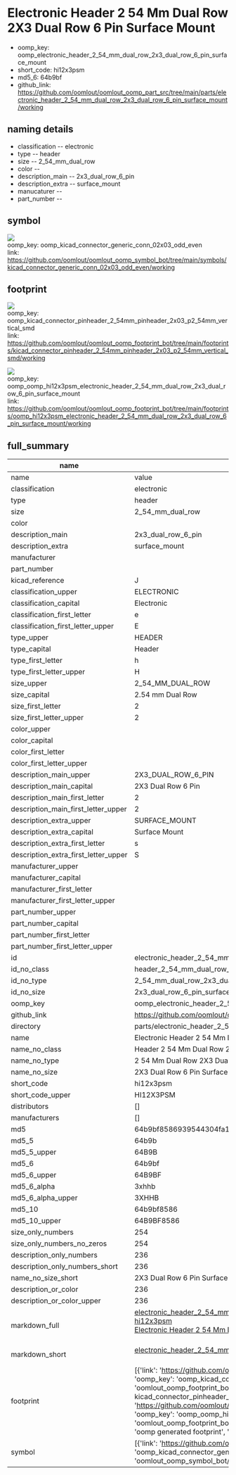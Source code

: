 # Electronic Header 2 54 Mm Dual Row 2X3 Dual Row 6 Pin Surface Mount

  
* oomp_key: oomp_electronic_header_2_54_mm_dual_row_2x3_dual_row_6_pin_surface_mount 
* short_code: hi12x3psm
* md5_6: 64b9bf  
* github_link: https://github.com/oomlout/oomlout_oomp_part_src/tree/main/parts/electronic_header_2_54_mm_dual_row_2x3_dual_row_6_pin_surface_mount/working  
## naming details
* classification -- electronic
* type -- header
* size -- 2_54_mm_dual_row
* color -- 
* description_main -- 2x3_dual_row_6_pin
* description_extra -- surface_mount
* manucaturer -- 
* part_number -- 



## symbol

![](symbol/{index}/working/working_600.png)  
oomp_key: oomp_kicad_connector_generic_conn_02x03_odd_even  
link: https://github.com/oomlout/oomlout_oomp_symbol_bot/tree/main/symbols/kicad_connector_generic_conn_02x03_odd_even/working  

## footprint

![](footprint/{index}/working/working_600.png)  
oomp_key: oomp_kicad_connector_pinheader_2_54mm_pinheader_2x03_p2_54mm_vertical_smd  
link: https://github.com/oomlout/oomlout_oomp_footprint_bot/tree/main/footprints/kicad_connector_pinheader_2_54mm_pinheader_2x03_p2_54mm_vertical_smd/working  

![](footprint/{index}/working/working_600.png)  
oomp_key: oomp_oomp_hi12x3psm_electronic_header_2_54_mm_dual_row_2x3_dual_row_6_pin_surface_mount  
link: https://github.com/oomlout/oomlout_oomp_footprint_bot/tree/main/footprints/oomp_hi12x3psm_electronic_header_2_54_mm_dual_row_2x3_dual_row_6_pin_surface_mount/working  

## full_summary
| name | value | 
| --- | --- | 
| name | value | 
| classification | electronic | 
| type | header | 
| size | 2_54_mm_dual_row | 
| color |  | 
| description_main | 2x3_dual_row_6_pin | 
| description_extra | surface_mount | 
| manufacturer |  | 
| part_number |  | 
| kicad_reference | J | 
| classification_upper | ELECTRONIC | 
| classification_capital | Electronic | 
| classification_first_letter | e | 
| classification_first_letter_upper | E | 
| type_upper | HEADER | 
| type_capital | Header | 
| type_first_letter | h | 
| type_first_letter_upper | H | 
| size_upper | 2_54_MM_DUAL_ROW | 
| size_capital | 2.54 mm Dual Row | 
| size_first_letter | 2 | 
| size_first_letter_upper | 2 | 
| color_upper |  | 
| color_capital |  | 
| color_first_letter |  | 
| color_first_letter_upper |  | 
| description_main_upper | 2X3_DUAL_ROW_6_PIN | 
| description_main_capital | 2X3 Dual Row 6 Pin | 
| description_main_first_letter | 2 | 
| description_main_first_letter_upper | 2 | 
| description_extra_upper | SURFACE_MOUNT | 
| description_extra_capital | Surface Mount | 
| description_extra_first_letter | s | 
| description_extra_first_letter_upper | S | 
| manufacturer_upper |  | 
| manufacturer_capital |  | 
| manufacturer_first_letter |  | 
| manufacturer_first_letter_upper |  | 
| part_number_upper |  | 
| part_number_capital |  | 
| part_number_first_letter |  | 
| part_number_first_letter_upper |  | 
| id | electronic_header_2_54_mm_dual_row_2x3_dual_row_6_pin_surface_mount | 
| id_no_class | header_2_54_mm_dual_row_2x3_dual_row_6_pin_surface_mount | 
| id_no_type | 2_54_mm_dual_row_2x3_dual_row_6_pin_surface_mount | 
| id_no_size | 2x3_dual_row_6_pin_surface_mount | 
| oomp_key | oomp_electronic_header_2_54_mm_dual_row_2x3_dual_row_6_pin_surface_mount | 
| github_link | https://github.com/oomlout/oomlout_oomp_part_src/tree/main/parts/electronic_header_2_54_mm_dual_row_2x3_dual_row_6_pin_surface_mount/working | 
| directory | parts/electronic_header_2_54_mm_dual_row_2x3_dual_row_6_pin_surface_mount | 
| name | Electronic Header 2 54 Mm Dual Row 2X3 Dual Row 6 Pin Surface Mount | 
| name_no_class | Header 2 54 Mm Dual Row 2X3 Dual Row 6 Pin Surface Mount | 
| name_no_type | 2 54 Mm Dual Row 2X3 Dual Row 6 Pin Surface Mount | 
| name_no_size | 2X3 Dual Row 6 Pin Surface Mount | 
| short_code | hi12x3psm | 
| short_code_upper | HI12X3PSM | 
| distributors | [] | 
| manufacturers | [] | 
| md5 | 64b9bf8586939544304fa1b2b7765ace | 
| md5_5 | 64b9b | 
| md5_5_upper | 64B9B | 
| md5_6 | 64b9bf | 
| md5_6_upper | 64B9BF | 
| md5_6_alpha | 3xhhb | 
| md5_6_alpha_upper | 3XHHB | 
| md5_10 | 64b9bf8586 | 
| md5_10_upper | 64B9BF8586 | 
| size_only_numbers | 254 | 
| size_only_numbers_no_zeros | 254 | 
| description_only_numbers | 236 | 
| description_only_numbers_short | 236 | 
| name_no_size_short | 2X3 Dual Row 6 Pin Surface Mount | 
| description_or_color | 236 | 
| description_or_color_upper | 236 | 
| markdown_full | [electronic_header_2_54_mm_dual_row_2x3_dual_row_6_pin_surface_mount](https://github.com/oomlout/oomlout_oomp_part_src/tree/main/parts/electronic_header_2_54_mm_dual_row_2x3_dual_row_6_pin_surface_mount/working)<br>[hi12x3psm](https://github.com/oomlout/oomlout_oomp_part_src/tree/main/parts/electronic_header_2_54_mm_dual_row_2x3_dual_row_6_pin_surface_mount/working)<br>[Electronic Header 2 54 Mm Dual Row 2X3 Dual Row 6 Pin Surface Mount](https://github.com/oomlout/oomlout_oomp_part_src/tree/main/parts/electronic_header_2_54_mm_dual_row_2x3_dual_row_6_pin_surface_mount/working)<br><br> | 
| markdown_short | [electronic_header_2_54_mm_dual_row_2x3_dual_row_6_pin_surface_mount](https://github.com/oomlout/oomlout_oomp_part_src/tree/main/parts/electronic_header_2_54_mm_dual_row_2x3_dual_row_6_pin_surface_mount/working)<br><br> | 
| footprint | [{'link': 'https://github.com/oomlout/oomlout_oomp_footprint_bot/tree/main/foootprntss/kicad_connector_pinheader_2_54mm_pinheader_2x03_p2_54mm_vertical_smd', 'oomp_key': 'oomp_kicad_connector_pinheader_2_54mm_pinheader_2x03_p2_54mm_vertical_smd', 'directory': 'oomlout_oomp_footprint_bot/footprints/kicad_connector_pinheader_2_54mm_pinheader_2x03_p2_54mm_vertical_smd//working/working.kicad_mod', 'note': 'source footprint kicad_connector_pinheader_2_54mm_pinheader_2x03_p2_54mm_vertical_smd', 'index': 0}, {'link': 'https://github.com/oomlout/oomlout_oomp_footprint_bot/tree/main/foootprntss/oomp_hi12x3psm_electronic_header_2_54_mm_dual_row_2x3_dual_row_6_pin_surface_mount', 'oomp_key': 'oomp_oomp_hi12x3psm_electronic_header_2_54_mm_dual_row_2x3_dual_row_6_pin_surface_mount', 'directory': 'oomlout_oomp_footprint_bot/footprints/oomp_hi12x3psm_electronic_header_2_54_mm_dual_row_2x3_dual_row_6_pin_surface_mount//working/working.kicad_mod', 'note': 'oomp generated footprint', 'index': 1}] | 
| symbol | [{'link': 'https://github.com/oomlout/oomlout_oomp_symbol_bot/tree/main/symbols/kicad_connector_generic_conn_02x03_odd_even', 'oomp_key': 'oomp_kicad_connector_generic_conn_02x03_odd_even', 'directory': 'oomlout_oomp_symbol_bot/symbols/kicad_connector_generic_conn_02x03_odd_even//working/working.kicad_sym', 'index': 0}] | 
